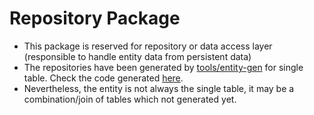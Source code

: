 # Repository Package

- This package is reserved for repository or data access layer (responsible to handle entity data from persistent data)
- The repositories have been generated by [tools/entity-gen](./../../../tools/entity-gen/) for single table. Check the code generated [here](./../../generated/entity/).
- Nevertheless, the entity is not always the single table, it may be a combination/join of tables which not generated yet. 